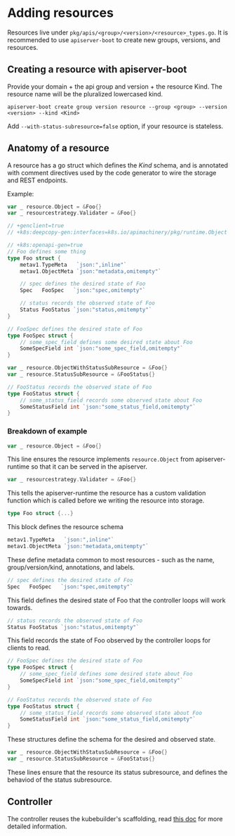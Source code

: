 # Adding resources

Resources live under `pkg/apis/<group>/<version>/<resource>_types.go`.
It is recommended to use `apiserver-boot` to create new groups,
versions, and resources.

## Creating a resource with apiserver-boot

Provide your domain + the api group and version + the resource Kind.
The resource name will be the pluralized lowercased kind.

`apiserver-boot create group version resource --group <group> --version <version> --kind <Kind>`

Add `--with-status-subresource=false` option, if your resource is stateless.

## Anatomy of a resource

A resource has a go struct which defines the *Kind* schema, and is
annotated with comment directives used by the code generator to
wire the storage and REST endpoints.

Example:

```go
var _ resource.Object = &Foo{}
var _ resourcestrategy.Validater = &Foo{}

// +genclient=true
// +k8s:deepcopy-gen:interfaces=k8s.io/apimachinery/pkg/runtime.Object

// +k8s:openapi-gen=true
// Foo defines some thing
type Foo struct {
	metav1.TypeMeta   `json:",inline"`
	metav1.ObjectMeta `json:"metadata,omitempty"`

    // spec defines the desired state of Foo
	Spec   FooSpec   `json:"spec,omitempty"`

    // status records the observed state of Foo
	Status FooStatus `json:"status,omitempty"`
}

// FooSpec defines the desired state of Foo
type FooSpec struct {
    // some_spec_field defines some desired state about Foo
	SomeSpecField int `json:"some_spec_field,omitempty"`
}

var _ resource.ObjectWithStatusSubResource = &Foo{}
var _ resource.StatusSubResource = &FooStatus{}

// FooStatus records the observed state of Foo
type FooStatus struct {
	// some_status_field records some observed state about Foo
	SomeStatusField int `json:"some_status_field,omitempty"`
}
```

### Breakdown of example

```go
var _ resource.Object = &Foo{}
```

This line ensures the resource implements `resource.Object` from apiserver-runtime
so that it can be served in the apiserver.

```go
var _ resourcestrategy.Validater = &Foo{}
```

This tells the apiserver-runtime the resource has a custom validation function
which is called before we writing the resource into storage.

```go
type Foo struct {...}
```

This block defines the resource schema

```go
metav1.TypeMeta   `json:",inline"`
metav1.ObjectMeta `json:"metadata,omitempty"`
```

These define metadata common to most resources - such as
the name, group/version/kind, annotations, and labels.

```go
// spec defines the desired state of Foo
Spec   FooSpec   `json:"spec,omitempty"`
```

This field defines the desired state of Foo that the controller loops
will work towards.

```go
// status records the observed state of Foo
Status FooStatus `json:"status,omitempty"`
```

This field records the state of Foo observed by the controller loops
for clients to read.

```go
// FooSpec defines the desired state of Foo
type FooSpec struct {
    // some_spec_field defines some desired state about Foo
	SomeSpecField int `json:"some_spec_field,omitempty"`
}

// FooStatus records the observed state of Foo
type FooStatus struct {
	// some_status_field records some observed state about Foo
	SomeStatusField int `json:"some_status_field,omitempty"`
}
```

These structures define the schema for the desired and observed
state.

```go
var _ resource.ObjectWithStatusSubResource = &Foo{}
var _ resource.StatusSubResource = &FooStatus{}
```

These lines ensure that the resource its status subresource, and defines the
behaviod of the status subresource.

## Controller

The controller reuses the kubebuilder's scaffolding, read [this doc](https://book.kubebuilder.io/cronjob-tutorial/controller-overview.html)
for more detailed information.

